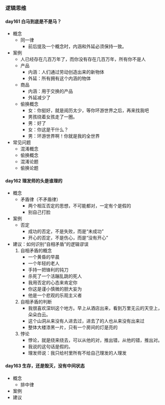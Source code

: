 ### 逻辑思维 ###
#### day161 白马到底是不是马？ ####
- 概念
	- 同一律
		- 前后提及一个概念时，内涵和外延必须保持一致。
- 案例
	- 人已经存在几百万年了，而你没有存在几百万年，所有你不是人
	- 产品
		- 内涵：人们通过劳动创造出来的新物体
		- 外延：所有拥有这个内涵的物体
	- 商品
		- 内涵：用于交换的产品
		- 外延减少了
	- 偷换概念
		- 女：你挺好，就是阅历太少，等你环游世界之后，再来找我吧
		- 男孩绕着女孩走了一圈。
		- 男：好了
		- 女：你这是干什么？
		- 男：环游世界啊！你就是我的全世界
- 常见问题
	- 混淆概念
	- 偷换概念
	- 混淆论题
	- 偷换论题

#### day162 理发师的头是谁理的 ####		
- 概念
	- 矛盾律（不矛盾律）
		- 两个相互否定的思想，不可能都对，一定有个是假的
		- 别自己打脸
- 案例
	- 否定
		- 成功的否定，不是失败，而是“未成功”
		- 开心的否定，不是伤心，而是“没有开心”
- 建议：如何识别“自相矛盾”的逻辑谬误
	1. 自相矛盾的概念
		- 一个黄昏的早晨
		- 一个年轻的老人
		- 手持一把锋利的钝刀
		- 杀死了一个活蹦乱跳的死人
		- 我用否定的心态来肯定你
		- 你这是谨小慎微的胆大妄为
		- 他是一个悲观的乐观主义者
	2. 自相矛盾的判断
		- 我很喜欢深圳这个地方。早上从酒店出来，看到万里无云的天空上，朵朵白云。
		- 这个山洞从来没有人进去过，进去了的人也从来没有出来过
		- 整体大楼漆黑一片，只有一个房间的灯是亮的
	3. 悖论
		- 悖论，就是绕来绕去，可以从他的对，推出错，从他的错，推出对。
		- 我说的这句话是假的。
		- 理发师说：我只给村里所有不给自己理发的人理发

#### day163 生存，还是毁灭，没有中间状态 ####
- 概念
	- 排中律
- 案例
- 建议
